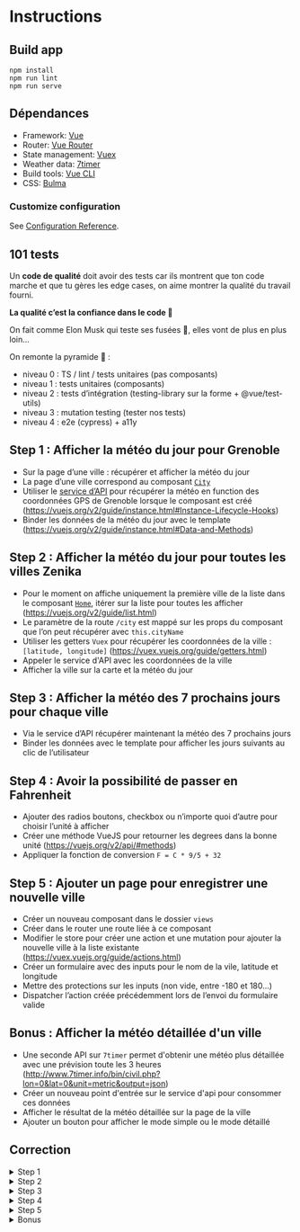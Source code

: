 # Instructions

## Build app

```
npm install
npm run lint
npm run serve
```

## Dépendances

- Framework: [Vue](https://v3.vuejs.org/guide) 
- Router: [Vue Router](https://router.vuejs.org/)
- State management: [Vuex](https://vuex.vuejs.org/)
- Weather data: [7timer](http://www.7timer.info/)
- Build tools: [Vue CLI](https://cli.vuejs.org/guide/)
- CSS: [Bulma](https://bulma.io/documentation/)

### Customize configuration

See [Configuration Reference](https://cli.vuejs.org/config/).

## 101 tests

Un **code de qualité** doit avoir des tests car ils montrent que ton code marche et que tu gères les
edge cases, on aime montrer la qualité du travail fourni.

**La qualité c’est la confiance dans le code 🤑**

On fait comme Elon Musk qui teste ses fusées 🚀, elles vont de plus en plus loin…

On remonte la pyramide 🐫 :
- niveau 0 : TS / lint / tests unitaires (pas composants)
- niveau 1 : tests unitaires (composants)
- niveau 2 : tests d’intégration (testing-library sur la forme + @vue/test-utils)
- niveau 3 : mutation testing (tester nos tests)
- niveau 4 : e2e (cypress) + a11y

## Step 1 : Afficher la météo du jour pour Grenoble

- Sur la page d’une ville : récupérer et afficher la météo du jour
- La page d’une ville correspond au composant [`City`](src/views/City.vue) 
- Utiliser le [service d’API](src/api/weather.api.js) pour récupérer la météo en function des coordonnées GPS de Grenoble lorsque le composant est créé (https://vuejs.org/v2/guide/instance.html#Instance-Lifecycle-Hooks)
- Binder les données de la météo du jour avec le template (https://vuejs.org/v2/guide/instance.html#Data-and-Methods)

## Step 2 : Afficher la météo du jour pour toutes les villes Zenika

- Pour le moment on affiche uniquement la première ville de la liste dans le composant [`Home`](src/views/Home.vue), itérer sur la liste pour toutes les afficher (https://vuejs.org/v2/guide/list.html) 
- Le paramètre de la route `/city` est mappé sur les props du composant que l’on peut récupérer avec `this.cityName`
- Utiliser les getters `Vuex` pour récupérer les coordonnées de la ville : `[latitude, longitude]` (https://vuex.vuejs.org/guide/getters.html)
- Appeler le service d'API avec les coordonnées de la ville
- Afficher la ville sur la carte et la météo du jour

## Step 3 : Afficher la météo des 7 prochains jours pour chaque ville

- Via le service d’API récupérer maintenant la météo des 7 prochains jours
- Binder les données avec le template pour afficher les jours suivants au clic de l’utilisateur

## Step 4 : Avoir la possibilité de passer en Fahrenheit

- Ajouter des radios boutons, checkbox ou n’importe quoi d’autre pour choisir l’unité à afficher 
- Créer une méthode VueJS pour retourner les degrees dans la bonne unité (https://vuejs.org/v2/api/#methods)
- Appliquer la fonction de conversion `F = C * 9/5 + 32`

## Step 5 : Ajouter un page pour enregistrer une nouvelle ville

- Créer un nouveau composant dans le dossier `views`
- Créer dans le router une route liée à ce composant 
- Modifier le store pour créer une action et une mutation pour ajouter la nouvelle ville à la liste existante (https://vuex.vuejs.org/guide/actions.html)
- Créer un formulaire avec des inputs pour le nom de la vile, latitude et longitude
- Mettre des protections sur les inputs (non vide, entre -180 et 180…)
- Dispatcher l’action créée précédemment lors de l’envoi du formulaire valide

## Bonus : Afficher la météo détaillée d'un ville

- Une seconde API sur `7timer` permet d'obtenir une météo plus détaillée avec une prévision toute les 3 heures (http://www.7timer.info/bin/civil.php?lon=0&lat=0&unit=metric&output=json)
- Créer un nouveau point d'entrée sur le service d'api pour consommer ces données
- Afficher le résultat de la météo détaillée sur la page de la ville
- Ajouter un bouton pour afficher le mode simple ou le mode détaillé

## Correction

<details>
  <summary>Step 1</summary>
  https://github.com/Zenika/grenoble-hands-on-vuejs/compare/step0...step1
</details>

<details>
  <summary>Step 2</summary>
  https://github.com/Zenika/grenoble-hands-on-vuejs/compare/step1...step2
</details>

<details>
  <summary>Step 3</summary>
  https://github.com/Zenika/grenoble-hands-on-vuejs/compare/step2...step3
</details>

<details>
  <summary>Step 4</summary>
  https://github.com/Zenika/grenoble-hands-on-vuejs/compare/step3...step4
</details>

<details>
  <summary>Step 5</summary>
  https://github.com/Zenika/grenoble-hands-on-vuejs/compare/step4...step5
</details>

<details>
  <summary>Bonus</summary>
  https://github.com/Zenika/grenoble-hands-on-vuejs/compare/step5...bonus
</details>
